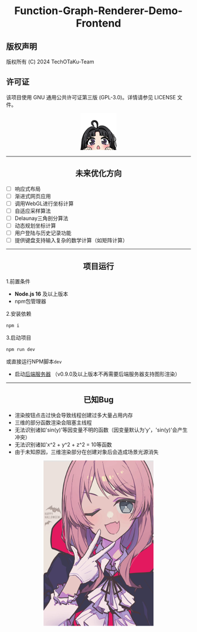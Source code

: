 # <center> Function-Graph-Renderer-Demo-Frontend

## 版权声明

版权所有 (C) 2024 TechOTaKu-Team

## 许可证

该项目使用 GNU 通用公共许可证第三版 (GPL-3.0)。详情请参见 LICENSE 文件。

<center> <img src="./public/486.1-done.png" width="100" height="100"> </center>

---
## <center> 未来优化方向
- [ ] 响应式布局
- [ ] 渐进式网页应用
- [ ] 调用WebGL进行坐标计算
- [ ] 自适应采样算法
- [ ] Delaunay三角剖分算法
- [ ] 动态规划坐标计算
- [ ] 用户登陆与历史记录功能
- [ ] 提供键盘支持输入复杂的数学计算（如矩阵计算）

---
## <center> 项目运行
1.前置条件
- **Node.js 16** 及以上版本
- npm包管理器

2.安装依赖
```sh
npm i
```

3.启动项目
```sh
npm run dev
```
或直接运行NPM脚本`dev`
- 启动[后端服务器](https://github.com/FOV-RGT/Function-Graph-Renderer-Demo-Backend) （v0.9.0及以上版本不再需要后端服务器支持图形渲染）

---

## <center> 已知Bug

- 渲染按钮点击过快会导致线程创建过多大量占用内存
- 三维的部分函数渲染会阻塞主线程
- 无法识别诸如'sin(y)'等因变量不明的函数（因变量默认为'y'，'sin(y)'会产生冲突）
- 无法识别诸如'x^2 + y^2 + z^2 = 10等函数
- 由于未知原因，三维渲染部分在创建对象后会造成场景光源消失
<center> <img src="./public/IMG_4007.PNG" width="300" height="450" title> </center>